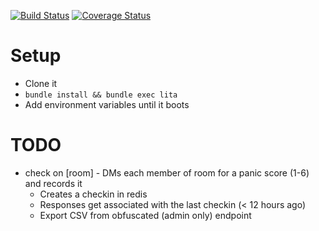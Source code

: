 [![Build Status](https://travis-ci.org/jamesdabbs/marvin.svg?branch=master)](https://travis-ci.org/jamesdabbs/marvin)
[![Coverage Status](https://coveralls.io/repos/github/jamesdabbs/marvin/badge.svg?branch=master)](https://coveralls.io/github/jamesdabbs/marvin?branch=master)

# Setup

* Clone it
* `bundle install && bundle exec lita`
* Add environment variables until it boots

# TODO

* check on [room] - DMs each member of room for a panic score (1-6) and records it
  - Creates a checkin in redis
  - Responses get associated with the last checkin (< 12 hours ago)
  - Export CSV from obfuscated (admin only) endpoint